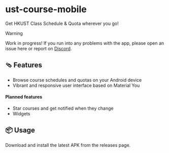 # ust-course-mobile
Get HKUST Class Schedule & Quota wherever you go!

> [!WARNING]
> Work in progress! If you run into any problems with the app, please open an issue here or report on [Discord](https://discord.gg/RNmMMF6xHY).

## 🩴 Features
- Browse course schedules and quotas on your Android device
- Vibrant and responsive user interface based on Material You
#### Planned features
- Star courses and get notified when they change
- Widgets

## 📦 Usage
Download and install the latest APK from the releases page.
